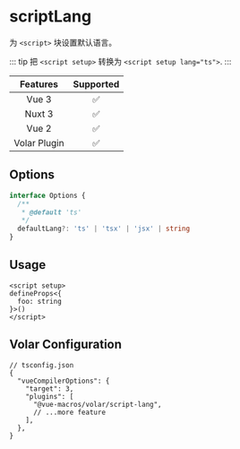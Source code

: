 # scriptLang

<StabilityLevel level="experimental" />

为 `<script>` 块设置默认语言。

::: tip
把 `<script setup>` 转换为 `<script setup lang="ts">`.
:::

|   Features   |     Supported      |
| :----------: | :----------------: |
|    Vue 3     | :white_check_mark: |
|    Nuxt 3    | :white_check_mark: |
|    Vue 2     | :white_check_mark: |
| Volar Plugin | :white_check_mark: |

## Options

```ts
interface Options {
  /**
   * @default 'ts'
   */
  defaultLang?: 'ts' | 'tsx' | 'jsx' | string
}
```

## Usage

```vue twoslash
<script setup>
defineProps<{
  foo: string
}>()
</script>
```

## Volar Configuration

```jsonc {6}
// tsconfig.json
{
  "vueCompilerOptions": {
    "target": 3,
    "plugins": [
      "@vue-macros/volar/script-lang",
      // ...more feature
    ],
  },
}
```
